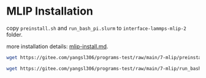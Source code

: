 # MLIP Installation

copy `preinstall.sh` and `run_bash_pi.slurm` to `interface-lammps-mlip-2` folder.

more installation details: [mlip-install.md](./mlip-install.md).


```bash
wget https://gitee.com/yangsl306/programs-test/raw/main/7-mlip/preinstall.sh -O preinstall.sh

wget https://gitee.com/yangsl306/programs-test/raw/main/7-mlip/run_bash_pi.slurm -O run_bash_pi.slurm
```
